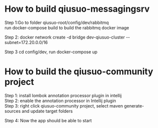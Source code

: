 # How to build  qiusuo-messagingsrv
Step 1:Go to folder qiusuo-root/config/dev/rabbitmq\
run docker-compose build to build the rabbitmq docker image

Step 2:
docker network create -d bridge dev-qiusuo-cluster --subnet=172.20.0.0/16

  
Step 3 cd config/dev, run docker-compose up

# How to build the qiusuo-community project

Step 1: install lombok annotation processor plugin in intellij\
Step 2: enable the annotation processor in Intellij plugin\
Step 3: right click qiusuo-community project, select 
maven generate-sources and update target folders

Step 4: Now the app should be able to start


